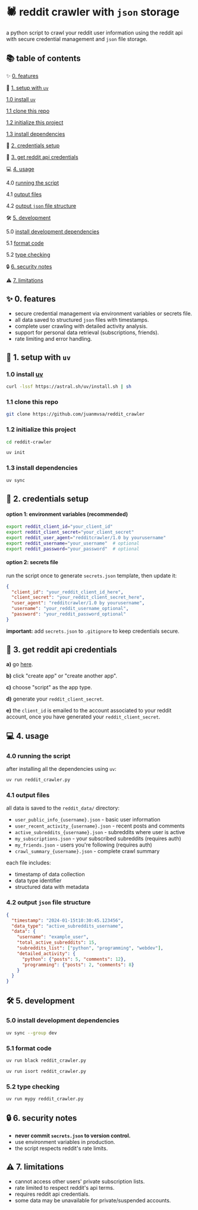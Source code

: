 # 🕷️ reddit crawler with `json` storage

a python script to crawl your reddit user information using the reddit api with secure credential management and `json` file storage.

## 📚 table of contents 

✨ [0. features](#-0.-features)

🚀 [1. setup with `uv`](#-1.-setup-with-uv)

   [1.0 install `uv`](#1.0-install-uv)

   [1.1 clone this repo](#1.1-clone-this-repo)

   [1.2 initialize this project](#1.2-initialize-this-project)

   [1.3 install dependencies](#1.3-install-dependencies)

🔐 [2. credentials setup](#-2.-credentials-setup)

🔑 [3. get reddit api credentials](#-3.-get-reddit-api-credentials)

💻 [4. usage](#-4.-usage)

   4.0 [running the script](#4.0-running-the-script)

   4.1 [output files](#4.1-output-files)

   4.2 [output `json` file structure ](#4.2-output-json-file-structure)

🛠️ [5. development](#-5.-development)

   5.0 [install development dependencies](#5.0-install-development-dependencies)

   5.1 [format code](#5.1-format-code)

   5.2 [type checking](#5.2-type-checking)

🔒 [6. security notes](#-6.-security-notes)

⚠️ [7. limitations](#-7.-limitations)

## ✨ 0. features
- secure credential management via environment variables or secrets file.
- all data saved to structured `json` files with timestamps.
- complete user crawling with detailed activity analysis.
- support for personal data retrieval (subscriptions, friends).
- rate limiting and error handling.

## 🚀 1. setup with `uv`

### 1.0 install [uv](https://docs.astral.sh/uv/)
   ```bash
   curl -lssf https://astral.sh/uv/install.sh | sh
   ```

### 1.1 clone this repo
```bash
git clone https://github.com/juanmvsa/reddit_crawler
```

### 1.2 initialize this project
   ```bash
   cd reddit-crawler
   ```

```bash
uv init
```

### 1.3 install dependencies
   ```bash
   uv sync
   ```

## 🔐 2. credentials setup

#### option 1: environment variables (recommended)
```bash
export reddit_client_id="your_client_id"
export reddit_client_secret="your_client_secret"
export reddit_user_agent="redditcrawler/1.0 by yourusername"
export reddit_username="your_username"  # optional
export reddit_password="your_password"  # optional
```
 
#### option 2: secrets file
run the script once to generate `secrets.json` template, then update it:
```json
{
  "client_id": "your_reddit_client_id_here",
  "client_secret": "your_reddit_client_secret_here",
  "user_agent": "redditcrawler/1.0 by yourusername",
  "username": "your_reddit_username_optional",
  "password": "your_reddit_password_optional"
}
```

**important:** add `secrets.json` to `.gitignore` to keep credentials secure.

## 🔑 3. get reddit api credentials

**a)** go [here](https://www.reddit.com/prefs/apps).

**b)** click "create app" or "create another app".

**c)** choose "script" as the app type.

**d)** generate your `reddit_client_secret`.

**e)** the `client_id` is emailed to the account associated to your reddit account, once you have generated your `reddit_client_secret`.

## 💻 4. usage

### 4.0 running the script
after installing all the dependencies using `uv`:

```bash
uv run reddit_crawler.py
```

### 4.1 output files
all data is saved to the `reddit_data/` directory:
- `user_public_info_{username}.json` - basic user information
- `user_recent_activity_{username}.json` - recent posts and comments
- `active_subreddits_{username}.json` - subreddits where user is active
- `my_subscriptions.json` - your subscribed subreddits (requires auth)
- `my_friends.json` - users you're following (requires auth)
- `crawl_summary_{username}.json` - complete crawl summary

each file includes:
- timestamp of data collection
- data type identifier
- structured data with metadata

### 4.2 output `json` file structure

```json
{
  "timestamp": "2024-01-15t10:30:45.123456",
  "data_type": "active_subreddits_username",
  "data": {
    "username": "example_user",
    "total_active_subreddits": 15,
    "subreddits_list": ["python", "programming", "webdev"],
    "detailed_activity": {
      "python": {"posts": 5, "comments": 12},
      "programming": {"posts": 2, "comments": 8}
    }
  }
}
```


## 🛠️ 5. development

### 5.0 install development dependencies
```bash
uv sync --group dev
```

### 5.1 format code
```bash
uv run black reddit_crawler.py
```

```bash
uv run isort reddit_crawler.py
```

### 5.2 type checking
```bash
uv run mypy reddit_crawler.py
```

## 🔒 6. security notes

- **never commit `secrets.json` to version control.**
- use environment variables in production.
- the script respects reddit's rate limits.

## ⚠️ 7. limitations

- cannot access other users' private subscription lists.
- rate limited to respect reddit's api terms.
- requires reddit api credentials.
- some data may be unavailable for private/suspended accounts.
